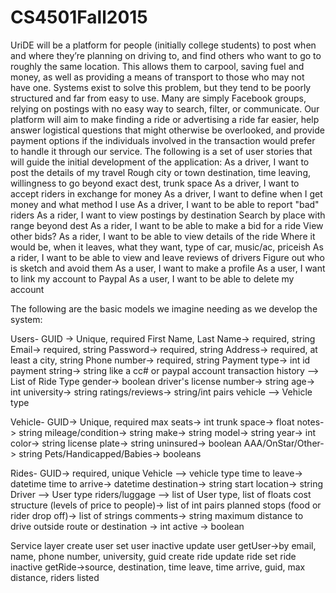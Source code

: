 # CS4501Fall2015

UriDE will be a platform for people (initially college students) to post when and where they’re planning on driving to, and find others who want to go to roughly the same location. This allows them to carpool, saving fuel and money, as well as providing a means of transport to those who may not have one. Systems exist to solve this problem, but they tend to be poorly structured and far from easy to use. Many are simply Facebook groups, relying on postings with no easy way to search, filter, or communicate. Our platform will aim to make finding a ride or advertising a ride far easier, help answer logistical questions that might otherwise be overlooked, and provide payment options if the individuals involved in the transaction would prefer to handle it through our service.
The following is a set of user stories that will guide the initial development of the application:
As a driver, I want to post the details of my travel
     Rough city or town destination, time leaving, willingness to go beyond exact dest, trunk space
As a driver, I want to accept riders in exchange for money
As a driver, I want to define when I get money and what method I use
As a driver, I want to be able to report "bad" riders
As a rider, I want to view postings by destination
     Search by place with range beyond dest
As a rider, I want to be able to make a bid for a ride
     View other bids?
As a rider, I want to be able to view details of the ride
     Where it would be, when it leaves, what they want, type of car, music/ac, priceish
As a rider, I want to be able to view and leave reviews of drivers
     Figure out who is sketch and avoid them
As a user, I want to make a profile
As a user, I want to link my account to Paypal
As a user, I want to be able to delete my account

The following are the basic models we imagine needing as we develop the system:

Users-
	GUID -> Unique, required
	First Name, Last Name-> required, string
	Email-> required, string
	Password-> required, string
	Address-> required, at least a city, string
	Phone number-> required, string
	Payment type-> int id
	payment string-> string like a cc# or paypal account
	transaction history --> List of Ride Type
	gender-> boolean
	driver's license number-> string
	age-> int
	university-> string 
	ratings/reviews-> string/int pairs
	vehicle --> Vehicle type
	
Vehicle-
	GUID-> Unique, required
	max seats-> int
	trunk space-> float
	notes-> string
	mileage/condition-> string
	make-> string
	model-> string
	year-> int
	color-> string
	license plate-> string
	uninsured-> boolean
	AAA/OnStar/Other-> string
	Pets/Handicapped/Babies-> booleans
	
Rides-
	GUID-> required, unique
	Vehicle --> vehicle type
	time to leave-> datetime
	time to arrive-> datetime
	destination-> string
	start location-> string
	Driver --> User type
	riders/luggage --> list of User type, list of floats
	cost structure (levels of price to people)-> list of int pairs
	planned stops (food or rider drop off)-> list of strings
	comments-> string
	maximum distance to drive outside route or destination -> int
	active -> boolean

Service layer
create user
set user inactive 
update user
getUser->by email, name, phone number, university, guid
create ride
update ride
set ride inactive
getRide->source, destination, time leave, time arrive, guid, max distance, riders listed
